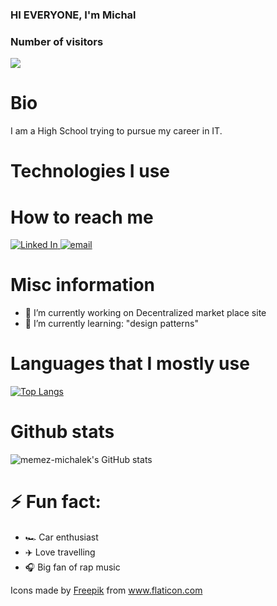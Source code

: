 ### HI EVERYONE, I'm  Michal

### Number of visitors

![](https://profile-counter.glitch.me/memez-michalek/count.svg)

# Bio
I am a High School trying to pursue my career in IT. 

# Technologies I use


# How to reach me

[![Linked In](https://user-images.githubusercontent.com/70857312/131254258-d80dc5c7-2a8f-4f82-9625-78b5641a644b.png)
](https://www.linkedin.com/in/michal-lesniowski-562740219/)
[![email](https://user-images.githubusercontent.com/70857312/131254396-dec088ca-4a5c-4016-ba40-fccf53f36a25.png)
](michal_lesniowski_praca@protonmail.com)

# Misc information

- 🔭 I’m currently working on Decentralized market place site
- 🌱 I’m currently learning: "design patterns"




# Languages that I mostly use

[![Top Langs](https://github-readme-stats.vercel.app/api/top-langs/?username=memez-michalek&layout=compact&theme=radical)](https://github.com/anuraghazra/github-readme-stats)

# Github stats

![memez-michalek's GitHub stats](https://github-readme-stats.vercel.app/api?username=memez-michalek&show_icons=true&theme=radical)

# ⚡ Fun fact: 
 - 🏎️ Car enthusiast
 - ✈️ Love travelling
 - 🎧 Big fan of rap music


<div>Icons made by <a href="https://www.freepik.com" title="Freepik">Freepik</a> from <a href="https://www.flaticon.com/" title="Flaticon">www.flaticon.com</a></div>


<!--
**memez-michalek/memez-michalek** is a ✨ _special_ ✨ repository because its `README.md` (this file) appears on your GitHub profile.

Here are some ideas to get you started:

- 🔭 I’m currently working on ...
- 🌱 I’m currently learning ...
- 👯 I’m looking to collaborate on ...
- 🤔 I’m looking for help with ...
- 💬 Ask me about ...
- 📫 How to reach me: ...
- 😄 Pronouns: ...
- ⚡ Fun fact: ...
-->
